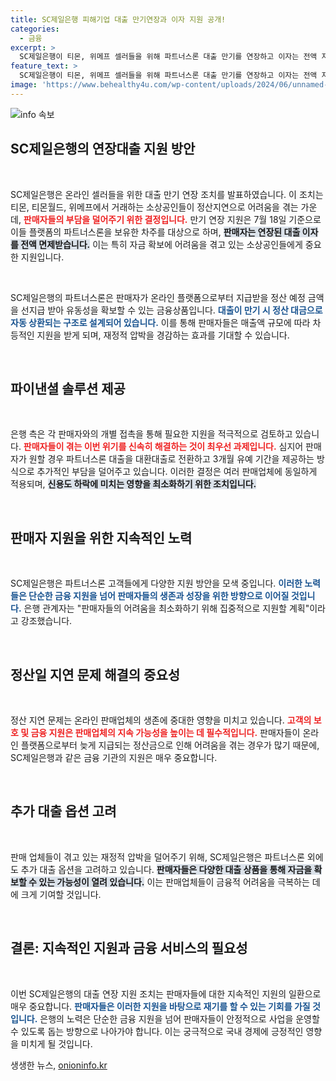 ```yaml
---
title: SC제일은행 피해기업 대출 만기연장과 이자 지원 공개!
categories:
  - 금융
excerpt: >
  SC제일은행이 티몬, 위메프 셀러들을 위해 파트너스론 대출 만기를 연장하고 이자는 전액 지원합니다! 정산 지연에 따른 재정적 부담을 덜어주는 이 기회를 놓치지 마세요! 
feature_text: >
  SC제일은행이 티몬, 위메프 셀러들을 위해 파트너스론 대출 만기를 연장하고 이자는 전액 지원합니다! 정산 지연에 따른 재정적 부담을 덜어주는 이 기회를 놓치지 마세요! 
image: 'https://www.behealthy4u.com/wp-content/uploads/2024/06/unnamed-file.png'
---
```


<p><img src="https://www.behealthy4u.com/wp-content/uploads/2024/06/unnamed-file.png" alt="info 속보" /></p>

<h2 data-ke-size="size26">SC제일은행의 연장대출 지원 방안</h2>

<p data-ke-size="size16">&nbsp;</p>

<p>SC제일은행은 온라인 셀러들을 위한 대출 만기 연장 조치를 발표하였습니다. 이 조치는 티몬, 티몬월드, 위메프에서 거래하는 소상공인들이 정산지연으로 어려움을 겪는 가운데, <b><span style="color: #ee2323;">판매자들의 부담을 덜어주기 위한 결정입니다.</span></b> 만기 연장 지원은 7월 18일 기준으로 이들 플랫폼의 파트너스론을 보유한 차주를 대상으로 하며, <b><span style="background-color: #21538527;">판매자는 연장된 대출 이자를 전액 면제받습니다.</span></b> 이는 특히 자금 확보에 어려움을 겪고 있는 소상공인들에게 중요한 지원입니다. </p>

<p data-ke-size="size16">&nbsp;</p>

<p>SC제일은행의 파트너스론은 판매자가 온라인 플랫폼으로부터 지급받을 정산 예정 금액을 선지급 받아 유동성을 확보할 수 있는 금융상품입니다. <b><span style="color: #1a5490;">대출이 만기 시 정산 대금으로 자동 상환되는 구조로 설계되어 있습니다.</span></b> 이를 통해 판매자들은 매출액 규모에 따라 차등적인 지원을 받게 되며, 재정적 압박을 경감하는 효과를 기대할 수 있습니다.</p>

<p data-ke-size="size16">&nbsp;</p>

<h2 data-ke-size="size26">파이낸셜 솔루션 제공</h2>

<p data-ke-size="size16">&nbsp;</p>

<p>은행 측은 각 판매자와의 개별 접촉을 통해 필요한 지원을 적극적으로 검토하고 있습니다. <b><span style="color: #ee2323;">판매자들이 겪는 이번 위기를 신속히 해결하는 것이 최우선 과제입니다.</span></b> 심지어 판매자가 원할 경우 파트너스론 대출을 대환대출로 전환하고 3개월 유예 기간을 제공하는 방식으로 추가적인 부담을 덜어주고 있습니다. 이러한 결정은 여러 판매업체에 동일하게 적용되며, <b><span style="background-color: #21538527;">신용도 하락에 미치는 영향을 최소화하기 위한 조치입니다.</span></b> </p>

<p data-ke-size="size16">&nbsp;</p>

<h2 data-ke-size="size26">판매자 지원을 위한 지속적인 노력</h2>

<p data-ke-size="size16">&nbsp;</p>

<p>SC제일은행은 파트너스론 고객들에게 다양한 지원 방안을 모색 중입니다. <b><span style="color: #1a5490;">이러한 노력들은 단순한 금융 지원을 넘어 판매자들의 생존과 성장을 위한 방향으로 이어질 것입니다.</span></b> 은행 관계자는 "판매자들의 어려움을 최소화하기 위해 집중적으로 지원할 계획"이라고 강조했습니다. </p>

<p data-ke-size="size16">&nbsp;</p>

<h2 data-ke-size="size26">정산일 지연 문제 해결의 중요성</h2>

<p data-ke-size="size16">&nbsp;</p>

<p>정산 지연 문제는 온라인 판매업체의 생존에 중대한 영향을 미치고 있습니다. <b><span style="color: #ee2323;">고객의 보호 및 금융 지원은 판매업체의 지속 가능성을 높이는 데 필수적입니다.</span></b> 판매자들이 온라인 플랫폼으로부터 늦게 지급되는 정산금으로 인해 어려움을 겪는 경우가 많기 때문에, SC제일은행과 같은 금융 기관의 지원은 매우 중요합니다. </p>

<p data-ke-size="size16">&nbsp;</p>

<h2 data-ke-size="size26">추가 대출 옵션 고려</h2>

<p data-ke-size="size16">&nbsp;</p>

<p>판매 업체들이 겪고 있는 재정적 압박을 덜어주기 위해, SC제일은행은 파트너스론 외에도 추가 대출 옵션을 고려하고 있습니다. <b><span style="background-color: #21538527;">판매자들은 다양한 대출 상품을 통해 자금을 확보할 수 있는 가능성이 열려 있습니다.</span></b> 이는 판매업체들이 금융적 어려움을 극복하는 데에 크게 기여할 것입니다.</p>

<p data-ke-size="size16">&nbsp;</p>

<h2 data-ke-size="size26">결론: 지속적인 지원과 금융 서비스의 필요성</h2>

<p data-ke-size="size16">&nbsp;</p>

<p>이번 SC제일은행의 대출 연장 지원 조치는 판매자들에 대한 지속적인 지원의 일환으로 매우 중요합니다. <b><span style="color: #1a5490;">판매자들은 이러한 지원을 바탕으로 재기를 할 수 있는 기회를 가질 것입니다.</span></b> 은행의 노력은 단순한 금융 지원을 넘어 판매자들이 안정적으로 사업을 운영할 수 있도록 돕는 방향으로 나아가야 합니다. 이는 궁극적으로 국내 경제에 긍정적인 영향을 미치게 될 것입니다.</p>
생생한 뉴스, <a href="https://onioninfo.kr" rel="dofollow">onioninfo.kr</a>


